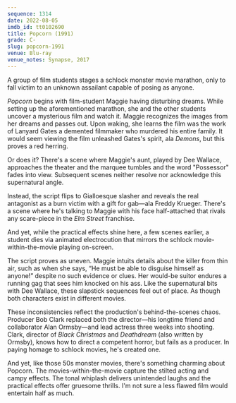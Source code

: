 ```yaml
---
sequence: 1314
date: 2022-08-05
imdb_id: tt0102690
title: Popcorn (1991)
grade: C-
slug: popcorn-1991
venue: Blu-ray
venue_notes: Synapse, 2017
---
```


A group of film students stages a schlock monster movie marathon, only to fall victim to an unknown assailant capable of posing as anyone.

<!-- end -->

_Popcorn_ begins with film-student Maggie having disturbing dreams. While setting up the aforementioned marathon, she and the other students uncover a mysterious film and watch it. Maggie recognizes the images from her dreams and passes out. Upon waking, she learns the film was the work of Lanyard Gates a demented filmmaker who murdered his entire family. It would seem viewing the film unleashed Gates's spirit, ala <span data-imdb-id="tt0089013">_Demons_</span>, but this proves a red herring.

Or does it? There's a scene where Maggie's aunt, played by Dee Wallace, approaches the theater and the marquee tumbles and the word "Possessor" fades into view. Subsequent scenes neither resolve nor acknowledge this supernatural angle.

Instead, the script flips to Gialloesque slasher and reveals the real antagonist as a burn victim with a gift for gab—ala Freddy Krueger. There's a scene where he's talking to Maggie with his face half-attached that rivals any scare-piece in the _Elm Street_ franchise.

And yet, while the practical effects shine here, a few scenes earlier, a student dies via animated electrocution that mirrors the schlock movie-within-the-movie playing on-screen.

The script proves as uneven. Maggie intuits details about the killer from thin air, such as when she says, “He must be able to disguise himself as anyone!” despite no such evidence or clues. Her would-be suitor endures a running gag that sees him knocked on his ass. Like the supernatural bits with Dee Wallace, these slapstick sequences feel out of place. As though both characters exist in different movies.

These inconsistencies reflect the production's behind-the-scenes chaos. Producer Bob Clark replaced both the director—his longtime friend and collaborator Alan Ormsby—and lead actress three weeks into shooting. Clark, director of <span data-imdb-id="tt0071222">_Black Christmas_</span> and <span data-imdb-id="tt0068457">_Deathdream_</span> (also written by Ormsby), knows how to direct a competent horror, but fails as a producer. In paying homage to schlock movies, he's created one.

And yet, like those 50s monster movies, there's something charming about Popcorn. The movies-within-the-movie capture the stilted acting and campy effects. The tonal whiplash delivers unintended laughs and the practical effects offer gruesome thrills. I'm not sure a less flawed film would entertain half as much.
